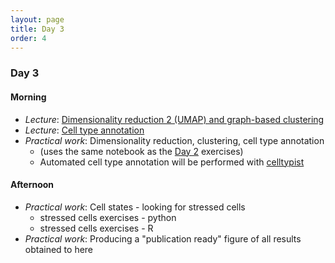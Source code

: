 ```yaml
---
layout: page
title: Day 3
order: 4
---
```


### Day 3

#### Morning
- _Lecture_: [Dimensionality reduction 2 (UMAP) and graph-based clustering]((https://buchauer-lab.github.io/charite-sc-data-course/Day3/L_dimred_UMAP_Leiden.pdf))
- _Lecture_: [Cell type annotation](https://buchauer-lab.github.io/charite-sc-data-course/Day3/annotation.pdf)
- _Practical work_: Dimensionality reduction, clustering, cell type annotation
  - (uses the same notebook as the [Day 2](https://buchauer-lab.github.io/charite-sc-data-course/Day2/) exercises)
  - Automated cell type annotation will be performed with [celltypist](https://www.celltypist.org/)

#### Afternoon
- _Practical work_: Cell states - looking for stressed cells
  - stressed cells exercises - python
  - stressed cells exercises - R
- _Practical work_: Producing a "publication ready" figure of all results obtained to here

